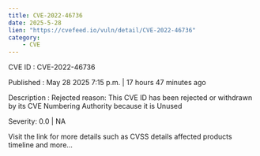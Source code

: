 ```yaml
---
title: CVE-2022-46736
date: 2025-5-28
lien: "https://cvefeed.io/vuln/detail/CVE-2022-46736"
category:
    - CVE
---
```


CVE ID : CVE-2022-46736

Published :  May 28
2025
7:15 p.m. | 17 hours
47 minutes ago

Description : Rejected reason: This CVE ID has been rejected or withdrawn by its CVE Numbering Authority because it is Unused

Severity: 0.0 | NA

Visit the link for more details
such as CVSS details
affected products
timeline
and more...
